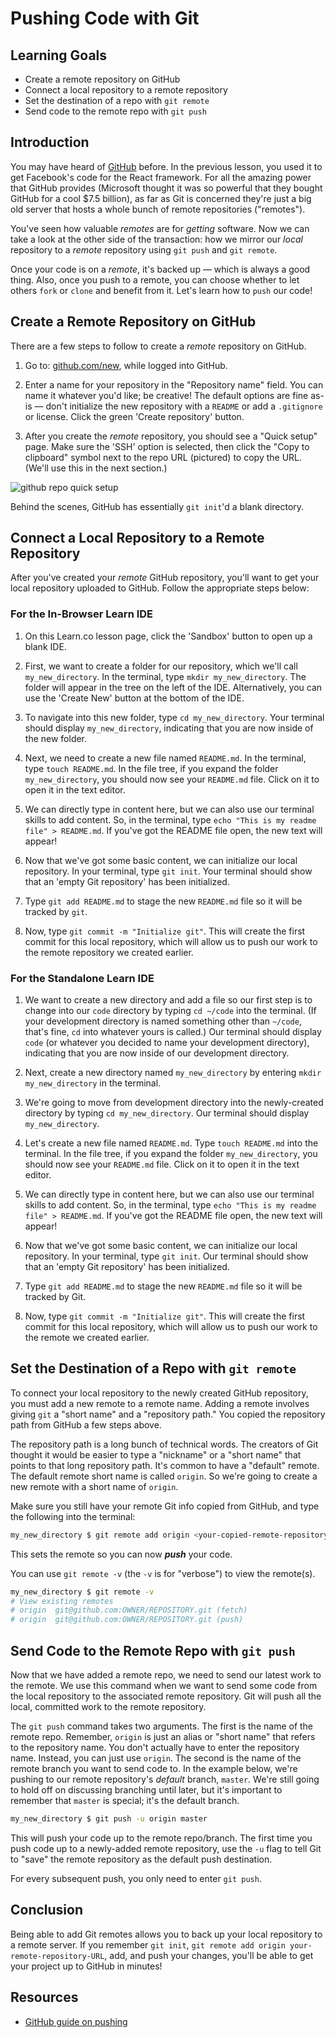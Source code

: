# Pushing Code with Git

## Learning Goals

- Create a remote repository on GitHub
- Connect a local repository to a remote repository
- Set the destination of a repo with `git remote`
- Send code to the remote repo with `git push`

## Introduction

You may have heard of [GitHub](https://github.com) before. In the previous
lesson, you used it to get Facebook's code for the React framework. For all
the amazing power that GitHub provides (Microsoft thought it was so powerful
that they bought GitHub for a cool \$7.5 billion), as far as Git is concerned
they're just a big old server that hosts a whole bunch of remote repositories
("remotes").

You've seen how valuable
_remotes_ are for _getting_ software. Now we can take a look at the other side
of the transaction: how we mirror our _local_ repository to a _remote_ repository
using `git push` and `git remote`.

Once your code is on a _remote_, it's backed up &mdash; which is always a good
thing. Also, once you push to a remote, you can choose whether to let
others `fork` or `clone` and benefit from it. Let's learn how to `push` our code!

## Create a Remote Repository on GitHub

There are a few steps to follow to create a _remote_ repository on GitHub.

1. Go to: [github.com/new](https://github.com/new), while logged into GitHub.

2. Enter a name for your repository in the "Repository name" field. You can name
   it whatever you'd like; be creative! The default options are fine as-is — don't
   initialize the new repository with a `README` or add a `.gitignore` or license.
   Click the green 'Create repository' button.

3. After you create the _remote_ repository, you should see a "Quick setup"
   page. Make sure the 'SSH' option is selected, then click the "Copy to clipboard"
   symbol next to the repo URL (pictured) to copy the URL. (We'll use this in the
   next section.)

![github repo quick setup](https://curriculum-content.s3.amazonaws.com/web-development/enough-git-for-learn-co/github_quick_setup.png)

Behind the scenes, GitHub has essentially `git init`'d a blank directory.

## Connect a Local Repository to a Remote Repository

After you've created your _remote_ GitHub repository, you'll want to get your
local repository uploaded to GitHub. Follow the appropriate steps below:

### For the In-Browser Learn IDE

1. On this Learn.co lesson page, click the 'Sandbox' button to open up a blank
   IDE.

2. First, we want to create a folder for our repository, which we'll call
   `my_new_directory`. In the terminal, type `mkdir my_new_directory`. The folder
   will appear in the tree on the left of the IDE. Alternatively, you can use the
   'Create New' button at the bottom of the IDE.

3. To navigate into this new folder, type `cd my_new_directory`. Your terminal
   should display `my_new_directory`, indicating that you are now inside of the new
   folder.

4. Next, we need to create a new file named `README.md`. In the terminal, type
   `touch README.md`. In the file tree, if you expand the folder
   `my_new_directory`, you should now see your `README.md` file. Click on it to
   open it in the text editor.

5. We can directly type in content here, but we can also use our terminal skills
   to add content. So, in the terminal, type `echo "This is my readme file" > README.md`. If you've got the README file open, the new text will appear!

6. Now that we've got some basic content, we can initialize our local
   repository. In your terminal, type `git init`. Your terminal should show that an
   'empty Git repository' has been initialized.

7. Type `git add README.md` to stage the new `README.md` file so it will be tracked by
   `git`.

8. Now, type `git commit -m "Initialize git"`. This will create the first commit
   for this local repository, which will allow us to push our work to the remote
   repository we created earlier.

### For the Standalone Learn IDE

1. We want to create a new directory and add a file so our first step is to change
   into our `code` directory by typing `cd ~/code` into the terminal. (If your development
   directory is named something other than `~/code`, that's fine, `cd` into whatever yours
   is called.) Our terminal should display `code` (or whatever you decided to name your
   development directory), indicating that you are now inside of our development directory.

2. Next, create a new directory named `my_new_directory` by entering `mkdir my_new_directory`
   in the terminal.

3. We're going to move from development directory into the newly-created directory by typing
   `cd my_new_directory`. Our terminal should display `my_new_directory`.

4. Let's create a new file named `README.md`. Type `touch README.md` into the terminal. In the
   file tree, if you expand the folder `my_new_directory`, you should now see your `README.md`
   file. Click on it to open it in the text editor.

5. We can directly type in content here, but we can also use our terminal skills
   to add content. So, in the terminal, type `echo "This is my readme file" > README.md`. If you've got the README file open, the new text will appear!

6. Now that we've got some basic content, we can initialize our local
   repository. In your terminal, type `git init`. Our terminal should show that
   an 'empty Git repository' has been initialized.

7. Type `git add README.md` to stage the new `README.md` file so it will be tracked by Git.

8. Now, type `git commit -m "Initialize git"`. This will create the first commit
   for this local repository, which will allow us to push our work to the remote we
   created earlier.

## Set the Destination of a Repo with `git remote`

To connect your local repository to the newly created GitHub repository, you
must add a new remote to a remote name. Adding a remote involves giving `git` a "short name" and
a "repository path." You copied the repository path from GitHub a few steps
above.

The repository path is a long bunch of technical words. The creators of Git
thought it would be easier to type a "nickname" or a "short name" that points to
that long repository path. It's common to have a "default" remote. The default
remote short name is called `origin`. So we're going to create a new remote with a
short name of `origin`.

Make sure you still have your remote Git info copied from GitHub, and type the
following into the terminal:

```bash
my_new_directory $ git remote add origin <your-copied-remote-repository-URL>
```

This sets the remote so you can now **_push_** your code.

You can use `git remote -v` (the `-v` is for "verbose") to view the remote(s).

```bash
my_new_directory $ git remote -v
# View existing remotes
# origin  git@github.com:OWNER/REPOSITORY.git (fetch)
# origin  git@github.com:OWNER/REPOSITORY.git (push)
```

## Send Code to the Remote Repo with `git push`

Now that we have added a remote repo, we need to send our latest work to the
remote. We use this command when we want to send some code from the local
repository to the associated remote repository. Git will push all the local,
committed work to the remote repository.

The `git push` command takes two arguments. The first is the name of the remote
repo. Remember, `origin` is just an alias or "short name" that refers to the
repository name. You don't actually have to enter the repository name. Instead,
you can just use `origin`. The second is the name of the remote branch you want
to send code to. In the example below, we're pushing to our remote repository's
_default_ branch, `master`. We're still going to hold off on discussing branching
until later, but it's important to remember that `master` is special; it's
the default branch.

```bash
my_new_directory $ git push -u origin master
```

This will push your code up to the remote repo/branch. The first time you push
code up to a newly-added remote repository, use the `-u` flag to tell Git to
"save" the remote repository as the default push destination.

For every subsequent push, you only need to enter `git push`.

## Conclusion

Being able to add Git remotes allows you to back up your local repository to a
remote server. If you remember `git init`,
`git remote add origin your-remote-repository-URL`, add, and push your changes,
you'll be able to get your project up to GitHub in minutes!

## Resources

- [GitHub guide on pushing](https://help.github.com/articles/pushing-to-a-remote/)

